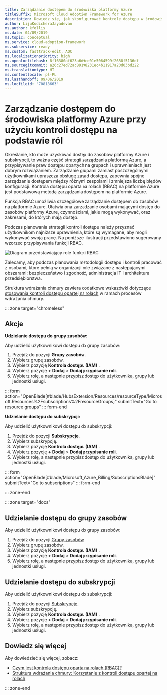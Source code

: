 ```yaml
---
title: Zarządzanie dostępem do środowiska platformy Azure
titleSuffix: Microsoft Cloud Adoption Framework for Azure
description: Dowiedz się, jak skonfigurować kontrolę dostępu w środowisku platformy Azure przy użyciu funkcji kontroli dostępu na podstawie ról (RBAC).
author: LijuKodicheraJayadevan
ms.author: kfollis
ms.date: 04/09/2019
ms.topic: conceptual
ms.service: cloud-adoption-framework
ms.subservice: ready
ms.custom: fasttrack-edit, AQC
ms.localizationpriority: high
ms.openlocfilehash: 8f16380af623a6d9cd01e5064599f2688f5136df
ms.sourcegitcommit: a26c27ed72ac89198231ec4b11917a20d03bd222
ms.translationtype: HT
ms.contentlocale: pl-PL
ms.lasthandoff: 09/06/2019
ms.locfileid: "70818663"
---
```

# <a name="manage-access-to-your-azure-environment-with-role-based-access-controls"></a>Zarządzanie dostępem do środowiska platformy Azure przy użyciu kontroli dostępu na podstawie ról

Określanie, kto może uzyskiwać dostęp do zasobów platformy Azure i subskrypcji, to ważna część strategii zarządzania platformą Azure, a przypisywanie praw dostępu opartych na grupach i uprawnieniach jest dobrym rozwiązaniem. Zarządzanie grupami zamiast poszczególnymi użytkownikami upraszcza obsługę zasad dostępu, zapewnia spójne zarządzanie dostępem między różnymi zespołami i zmniejsza liczbę błędów konfiguracji. Kontrola dostępu oparta na rolach (RBAC) na platformie Azure jest podstawową metodą zarządzania dostępem na platformie Azure.

Funkcja RBAC umożliwia szczegółowe zarządzanie dostępem do zasobów na platformie Azure. Ułatwia ona zarządzanie osobami mającymi dostęp do zasobów platformy Azure, czynnościami, jakie mogą wykonywać, oraz zakresami, do których mają dostęp.

Podczas planowania strategii kontroli dostępu należy przyznać użytkownikom najniższe uprawnienia, które są wymagane, aby mogli wykonywać swoją pracę. Na poniższej ilustracji przedstawiono sugerowany wzorzec przypisywania funkcji RBAC.

![Diagram przedstawiający role funkcji RBAC](./media/manage-access/role-examples.png)

Zalecamy, aby podczas planowania metodologii dostępu i kontroli pracować z osobami, które pełnią w organizacji role związane z następującymi obszarami: bezpieczeństwo i zgodność, administracja IT i architektura przedsiębiorstwa.

Struktura wdrażania chmury zawiera dodatkowe wskazówki dotyczące [stosowania kontroli dostępu opartej na rolach](../azure-best-practices/roles.md) w ramach procesów wdrażania chmury.

::: zone target="chromeless"

## <a name="actions"></a>Akcje

**Udzielanie dostępu do grupy zasobów:**

Aby udzielić użytkownikowi dostępu do grupy zasobów:

1. Przejdź do pozycji **Grupy zasobów**.
1. Wybierz grupę zasobów.
1. Wybierz pozycję **Kontrola dostępu (IAM)** .
1. Wybierz pozycję **+ Dodaj**  >  **Dodaj przypisanie roli**.
1. Wybierz rolę, a następnie przypisz dostęp do użytkownika, grupy lub jednostki usługi.

::: form action="OpenBlade[#blade/HubsExtension/Resources/resourceType/Microsoft.Resources%2Fsubscriptions%2FresourceGroups]" submitText="Go to resource groups" ::: form-end

**Udzielanie dostępu do subskrypcji:**

Aby udzielić użytkownikowi dostępu do subskrypcji:

1. Przejdź do pozycji **Subskrypcje**.
1. Wybierz subskrypcję.
1. Wybierz pozycję **Kontrola dostępu (IAM)** .
1. Wybierz pozycję **+ Dodaj**  >  **Dodaj przypisanie roli**.
1. Wybierz rolę, a następnie przypisz dostęp do użytkownika, grupy lub jednostki usługi.

::: form action="OpenBlade[#blade/Microsoft_Azure_Billing/SubscriptionsBlade]" submitText="Go to subscriptions" ::: form-end

::: zone-end

::: zone target="docs"

## <a name="grant-resource-group-access"></a>Udzielanie dostępu do grupy zasobów

Aby udzielić użytkownikowi dostępu do grupy zasobów:

1. Przejdź do pozycji [Grupy zasobów](https://portal.azure.com/#blade/HubsExtension/Resources/resourceType/Microsoft.Resources%2Fsubscriptions%2FresourceGroups).
1. Wybierz grupę zasobów.
1. Wybierz pozycję **Kontrola dostępu (IAM)** .
1. Wybierz pozycję **+ Dodaj**  >  **Dodaj przypisanie roli**.
1. Wybierz rolę, a następnie przypisz dostęp do użytkownika, grupy lub jednostki usługi.

## <a name="grant-subscription-access"></a>Udzielanie dostępu do subskrypcji

Aby udzielić użytkownikowi dostępu do subskrypcji:

1. Przejdź do pozycji [Subskrypcje](https://portal.azure.com/#blade/Microsoft_Azure_Billing/SubscriptionsBlade).
1. Wybierz subskrypcję.
1. Wybierz pozycję **Kontrola dostępu (IAM)** .
1. Wybierz pozycję **+ Dodaj**  >  **Dodaj przypisanie roli**.
1. Wybierz rolę, a następnie przypisz dostęp do użytkownika, grupy lub jednostki usługi.

## <a name="learn-more"></a>Dowiedz się więcej

Aby dowiedzieć się więcej, zobacz:

- [Czym jest kontrola dostępu oparta na rolach (RBAC)?](/azure/role-based-access-control/overview)
- [Struktura wdrażania chmury: Korzystanie z kontroli dostępu opartej na rolach](../azure-best-practices/roles.md)

::: zone-end
